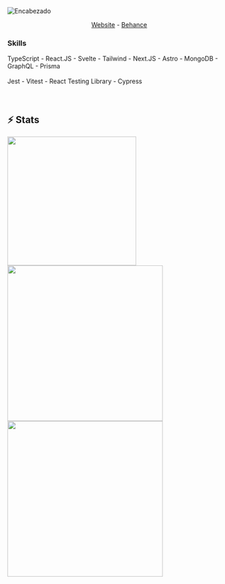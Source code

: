<!-- Image -->
![Encabezado](https://res.cloudinary.com/dhpxqwsym/image/upload/v1695400996/portfolio/Github_oba0eu.png)

<!-- Links -->
<div align="center">
  <a href="https://dpg-code.vercel.app">Website</a> -
  <a href="https://www.behance.net/danielprieto7">Behance</a>
</div>

<!-- Skills -->
### Skills
<div align="left">
  <span>TypeScript</span> -
  <span>React.JS</span> -
  <span>Svelte</span> -
  <span>Tailwind</span> -
  <span>Next.JS</span> -
  <span>Astro</span> -
  <span>MongoDB</span> -
  <span>GraphQL</span> -
  <span>Prisma</span>
</div>
<br>
<div align="left">
  <span>Jest</span> -
  <span>Vitest</span> -
  <span>React Testing Library</span> -
  <span>Cypress</span>
</div>

<br>
<br>

<h2>⚡ Stats</h2>
  <div>
    <a href="https://github.com/anuraghazra/github-readme-stats">
      <img width=290 src="https://github-readme-stats.vercel.app/api/top-langs/?username=DPG-Code&hide=c%23,powershell,Mathematica,Ruby,Objective-C,Objective-C%2b%2b,Cuda&theme=radical&langs_count=8&layout=compact&hide_border=true" />
    </a>
    <a href="https://github.com/anuraghazra/github-readme-stats">
      <img width=350 src="https://github-readme-stats.vercel.app/api?username=DPG-Code&theme=radical&show_icons=true&hide_border=true" />
    </a>
    <a href="https://github.com/denvercoder1/github-readme-streak-stats">
      <img width=350 src="https://github-readme-streak-stats.herokuapp.com/?user=DPG-Code&theme=radical&hide_border=true"/>
    </a>
</div>

